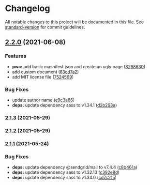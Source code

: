 # Changelog

All notable changes to this project will be documented in this file. See [standard-version](https://github.com/conventional-changelog/standard-version) for commit guidelines.

## [2.2.0](https://github.com/Webeleon/Next-JS-starter-project/compare/v2.1.3...v2.2.0) (2021-06-08)


### Features

* **pwa:** add basic masnifest.json and create an ugly page ([8298630](https://github.com/Webeleon/Next-JS-starter-project/commit/829863039f4038a177343cc5934427435136cc53))
* add custom document ([63cd7a2](https://github.com/Webeleon/Next-JS-starter-project/commit/63cd7a27deb6bf0dec6ccf29112a6e81a2973fb9))
* add MIT license file ([7524569](https://github.com/Webeleon/Next-JS-starter-project/commit/752456979b4f2720ce6c5a028f989eff91e70eed))


### Bug Fixes

* update author name ([e9c3a66](https://github.com/Webeleon/Next-JS-starter-project/commit/e9c3a6631dfdd5f1eb9574e899c89f8ba24180d9))
* **deps:** update dependency sass to v1.34.1 ([d2b263a](https://github.com/Webeleon/Next-JS-starter-project/commit/d2b263a3a124985f0f52569fa2205a6aed0afb20))

### [2.1.3](https://github.com/Webeleon/Next-JS-starter-project/compare/v2.1.1...v2.1.3) (2021-05-29)

### [2.1.2](https://github.com/Webeleon/Next-JS-starter-project/compare/v2.1.1...v2.1.2) (2021-05-29)

### [2.1.1](https://github.com/Webeleon/Next-JS-starter-project/compare/v2.1.0...v2.1.1) (2021-05-24)

### Bug Fixes

- **deps:** update dependency @sendgrid/mail to v7.4.4 ([c8b461a](https://github.com/Webeleon/Next-JS-starter-project/commit/c8b461a841d4f31abe8fa483f7e7debd53bff41a))
- **deps:** update dependency sass to v1.32.13 ([c392e8d](https://github.com/Webeleon/Next-JS-starter-project/commit/c392e8d3c27ab9e56d71b216a244c4552c4219df))
- **deps:** update dependency sass to v1.34.0 ([cd7c215](https://github.com/Webeleon/Next-JS-starter-project/commit/cd7c215f1d636583cd1fed934a707030486c697c))
